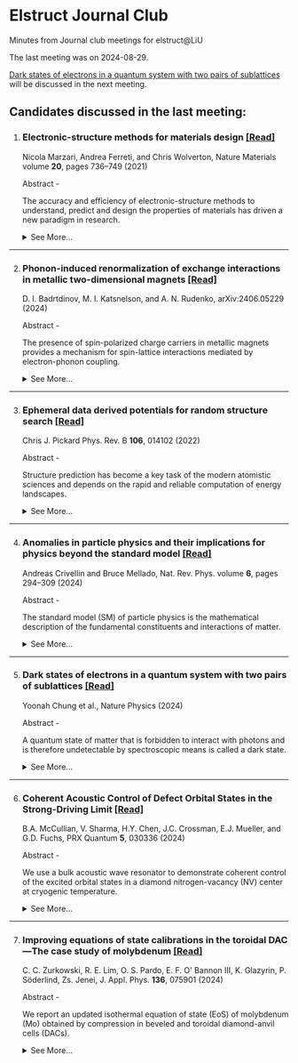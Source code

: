 # Elstruct Journal Club
Minutes from Journal club meetings for elstruct@LiU

The last meeting was on 2024-08-29.

[Dark states of electrons in a quantum system with two pairs of sublattices](https://www.nature.com/articles/s41567-024-02586-x) will be discussed in the next meeting.

## Candidates discussed in the last meeting:

1. ### Electronic-structure methods for materials design [\[Read\]](https://www.nature.com/articles/s41563-021-01013c-3)
   Nicola Marzari, Andrea Ferreti, and Chris Wolverton, Nature Materials volume **20**, pages 736–749 (2021)

   Abstract -

   The accuracy and efficiency of electronic-structure methods to understand, predict and design the properties of materials has driven a new paradigm in research.
   <details>
   <summary>See More...</summary>

   Simulations can greatly accelerate the identification, characterization and optimization of materials, with this acceleration driven by continuous progress in theory, algorithms and hardware, and by adaptation of concepts and tools from computer science. Nevertheless, the capability to identify and characterize materials relies on the predictive accuracy of the underlying physical descriptions, and on the ability to capture the complexity of realistic systems. We provide here an overview of electronic-structure methods, of their application to the prediction of materials properties, and of the different strategies employed towards the broader goals of materials design and discovery.
   </details>

---

2. ### Phonon-induced renormalization of exchange interactions in metallic two-dimensional magnets [\[Read\]](https://arxiv.org/abs/2406.05229)
   D. I. Badrtdinov, M. I. Katsnelson, and A. N. Rudenko, arXiv:2406.05229 (2024)

   Abstract - 

   The presence of spin-polarized charge carriers in metallic magnets provides a mechanism for spin-lattice interactions mediated by electron-phonon coupling.

   <details>
   <summary>See More...</summary>
   Here, we present a theory of this mechanism used to estimate its effect on the exchange interactions in 2D magnets. Starting from a square lattice model at half filling, we show that the presence of electron-phonon coupling with equilibrium phonon distribution leads to a notable suppression of exchange interactions with temperature. We then apply our approach to the prototypical 2D metallic ferromagnet, Fe3GeTe2, with moderate electron-phonon coupling. We find that the exchange interactions undergo a renormalization, leading to a softening of the magnon modes, and suppression of the Curie temperature by ∼10\%. We expect that this effect can be further enhanced in systems with strong electron-phonon coupling, as well as for non-equilibrium distribution of phonons induced by strong laser fields or charge currents.
   </details>

---

3. ### Ephemeral data derived potentials for random structure search [\[Read\]](https://journals.aps.org/prb/abstract/10.1103/PRXQuantum.5.030336)
   Chris J. Pickard Phys. Rev. B **106**, 014102 (2022)

   Abstract - 

   Structure prediction has become a key task of the modern atomistic sciences and depends on the rapid and reliable computation of energy landscapes. 
   <details>
   <summary>See More...</summary>
   First-principles density functional based calculations are highly reliable, faithfully describing entire energy landscapes. They are, however, computationally intensive and slow compared to interatomic potentials. Great progress has been made in the development of machine learning, or data derived, potentials, which promise to describe entire energy landscapes at first-principles quality. Compared to first-principles approaches, their preparation can be time consuming and delay searching. Ab initio random structure searching (AIRSS) is a straightforward and powerful approach to structure prediction, based on the stochastic generation of sensible initial structures and their repeated local optimization. Here, a scheme, compatible with AIRSS, for the rapid construction of disposable, or ephemeral, data derived potentials (EDDPs) is described. These potentials are constructed using a homogeneous, separable many-body environment vector and iterative neural network fits, sparsely combined through non-negative least squares. The approach is first tested on methane, boron nitride, elemental boron, and urea. In the case of boron, an EDDP generated using data from small unit cells is used to rediscover the complex 𝛾-boron structure without recourse to symmetry or fragments. Finally, an EDDP generated for silane ($SiH_4$) at 500 GPa enables the discovery of an extremely complex, dense structure which significantly modifies silane's high pressure phase diagram. This has implications for the theoretical exploration for high temperature superconductivity in dense hydrides, which have so far largely depended on searches in smaller unit cells.
   </details>

---

4. ### Anomalies in particle physics and their implications for physics beyond the standard model [\[Read\]](https://www.nature.com/articles/s42254-024-00703-6)
   Andreas Crivellin and Bruce Mellado, Nat. Rev. Phys. volume **6**, pages 294–309 (2024)

   Abstract - 

   The standard model (SM) of particle physics is the mathematical description of the fundamental constituents and interactions of matter. 
   <details>
   <summary>See More...</summary>
   Its last missing particle, the Higgs boson, was observed in 2012. However, there are several phenomena that the SM cannot account for (such as dark-matter particles, or non-vanishing neutrino masses), neither does it describe gravity. There must be more to discover, to extend the SM into a full description of nature. Here we review the hints of new physics, called anomalies, that are seen for various interactions as discrepancies between standard-model predictions and experimental measurements. We consider both direct high-energy searches for new particles at the Large Hadron Collider at CERN and indirect low-energy precision experiments. These anomalies span an energy scale of more than four orders of magnitude: from the mass of the proton, to the electroweak scale (approximately the mass of the Higgs boson), to the teraelectronvolt scale, which is the highest scale directly accessible at the Large Hadron Collider. We discuss the experimental and theoretical status of various anomalies and summarize possible explanations in terms of new particles and new interactions as well as discovery prospects. We suggest, in particular, that new additional Higgs bosons and so-called leptoquarks are promising candidates for extending the standard model.
   </details>

---

5. ### Dark states of electrons in a quantum system with two pairs of sublattices [\[Read\]](https://www.nature.com/articles/s41567-024-02586-x)
   Yoonah Chung et al., Nature Physics (2024)

   Abstract -

   A quantum state of matter that is forbidden to interact with photons and is therefore undetectable by spectroscopic means is called a dark state. 
   <details>
   <summary>See More...</summary>
   This basic concept can be applied to condensed matter where it suggests that a whole band of quantum states could be undetectable across a full Brillouin zone. Here we report the discovery of such condensed-matter dark states in palladium diselenide as a model system that has two pairs of sublattices in the primitive cell. By using angle-resolved photoemission spectroscopy, we find valence bands that are practically unobservable over the whole Brillouin zone at any photon energy, polarization and scattering plane. Our model shows that two pairs of sublattices located at half-translation positions and related by multiple glide-mirror symmetries make their relative quantum phases polarized into only four kinds, three of which become dark due to double destructive interference. This mechanism is generic to other systems with two pairs of sublattices, and we show how the phenomena observed in cuprates, lead halide perovskites and density wave systems can be resolved by the mechanism of dark states. Our results suggest that the sublattice degree of freedom, which has been overlooked so far, should be considered in the study of correlated phenomena and optoelectronic characteristics.
   </details>

---

6. ### Coherent Acoustic Control of Defect Orbital States in the Strong-Driving Limit [\[Read\]](https://journals.aps.org/prxquantum/abstract/10.1103/PRXQuantum.5.030336)
   B.A. McCullian, V. Sharma, H.Y. Chen, J.C. Crossman, E.J. Mueller, and G.D. Fuchs, PRX Quantum **5**, 030336 (2024)

   Abstract - 

   We use a bulk acoustic wave resonator to demonstrate coherent control of the excited orbital states in a diamond nitrogen-vacancy (NV) center at cryogenic temperature. 
   <details>
   <summary>See More...</summary>
   Coherent quantum control is an essential tool for understanding and mitigating decoherence. Moreover, characterizing and controlling orbital states is a central challenge for quantum networking, where optical coherence is tied to orbital coherence. We study resonant multiphonon orbital Rabi oscillations in both the frequency and time domain, extracting the strength of the orbital-phonon interactions and the coherence of the acoustically driven orbital states. We reach the strong-driving limit, where the physics is dominated by the coupling induced by the acoustic waves. We find agreement between our measurements, quantum master-equation simulations, and a Landau-Zener transition model in the strong-driving limit. Using perturbation theory, we derive an expression for the orbital Rabi frequency versus the acoustic drive strength that is nonperturbative in the drive strength and agrees well with our measurements for all acoustic powers. Motivated by continuous-wave spin-resonance-based decoherence protection schemes, we model the orbital decoherence and find good agreement between our model and our measured few-to-several-nanoseconds orbital decoherence times. We discuss the outlook for orbital decoherence protection.
   </details>

---

7. ### Improving equations of state calibrations in the toroidal DAC—The case study of molybdenum [\[Read\]](https://doi.org/10.1063/5.0223794)
   C. C. Zurkowski, R. E. Lim, O. S. Pardo, E. F. O' Bannon III, K. Glazyrin, P. Söderlind, Zs. Jenei, J. Appl. Phys. **136**, 075901 (2024)

   Abstract - 

   We report an updated isothermal equation of state (EoS) of molybdenum (Mo) obtained by compression in beveled and toroidal diamond-anvil cells (DACs). 
   <details>
   <summary>See More...</summary>
   For an improved compression environment, we developed a copper (Cu) pressure-transmitting medium (PTM) for the toroidal diamond-anvil cell samples, as it is a soft metal compared to Mo with a well calibrated EoS. A Ne PTM was used for the conventional beveled DAC samples. The unit-cell volumes of Mo were measured to 336(1) GPa in the Cu PTM and 231.2(6) GPa in the Ne PTM at room temperature. We additionally calculated elastic stiffness and compliance constants and evaluated the uniaxial stress of Mo and Cu with pressure. A new EoS for Mo is presented from data collected in all sample environments and compared to our theoretical predictions as well as previous compression studies of Mo. The (200) lattice plane of Mo produced the lowest volumes across the pressure range of this study for all compression environments, suggesting that it is less affected by nonhydrostatic stresses in the DAC compared to the other observed diffraction planes. The presented Mo EoS is compatible with extrapolations of EoS fits of Mo in helium (He) within ∼1% at 330 GPa. Results from this work demonstrate that compressing a sample in a softer metal in the toroidal DAC can improve the compression environment and result in measured sample volumes comparable to those collected in noble-gas media at multi-megabar conditions.
   </details>
